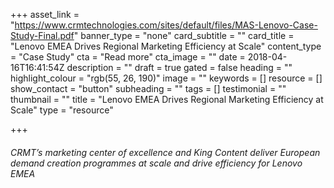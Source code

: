 +++
asset_link = "https://www.crmtechnologies.com/sites/default/files/MAS-Lenovo-Case-Study-Final.pdf"
banner_type = "none"
card_subtitle = ""
card_title = "Lenovo EMEA Drives Regional Marketing Efficiency at Scale"
content_type = "Case Study"
cta = "Read more"
cta_image = ""
date = 2018-04-16T16:41:54Z
description = ""
draft = true
gated = false
heading = ""
highlight_colour = "rgb(55, 26, 190)"
image = ""
keywords = []
resource = []
show_contact = "button"
subheading = ""
tags = []
testimonial = ""
thumbnail = ""
title = "Lenovo EMEA Drives Regional Marketing Efficiency at Scale"
type = "resource"

+++
###### CRMT’s marketing center of excellence and King Content deliver European demand creation programmes at scale and drive efficiency for Lenovo EMEA